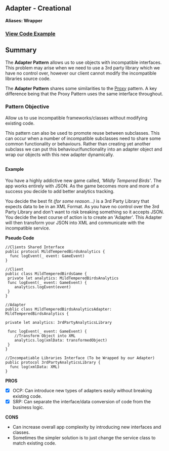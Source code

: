 

## Adapter - Creational
**Aliases:
Wrapper**

### [View Code Example](https://github.com/charlesmolyneux/DesignPatterns-Swift/tree/master/Project/DesignPatterns/DesignPatterns/Structural/Adapter)

## Summary
The **Adapter Pattern** allows us to use objects with incompatible interfaces.
This problem may arise when we need to use a 3rd party library which we have no control over, however our client cannot modify the incompatible libraries source code.

The **Adapter Pattern** shares some similarities to the [Proxy](https://github.com/charlesmolyneux/DesignPatterns-Swift/blob/master/Documentation/Structural/Proxy.md) pattern. A key difference being that the Proxy Pattern uses the same interface throughout.


### Pattern Objective
Allow us to use incompatible frameworks/classes without modifying existing code.

This pattern can also be used to promote reuse between subclasses. This can occur when a number of incompatible subclasses need to share some common functionality or behaviours. Rather than creating yet another subclass we can put this behaviour/functionality into an adapter object and wrap our objects with this new adapter dynamically.
##

#### Example
You have a highly addictive new game called, *'Mildly Tempered Birds'*. The app works entirely with JSON. As the game becomes more and more of a success you decide to add better analytics tracking.

You decide the best fit *(for some reason...)* is a 3rd Party Library that expects data to be in an XML Format. As you have no control over the 3rd Party Library and don't want to risk breaking something so it accepts JSON. You decide the best course of action is to create an 'Adapter'. This Adapter will then transform your JSON into XML and communicate with the incompatible service.

**Pseudo Code**
```
//Clients Shared Interface
public protocol MildTemperedBirdsAnalytics {
  func logEvent(_ event: GameEvent)
}

//Client
public class MildTemperedBirdsGame {
 private let analytics: MildTemperedBirdsAnalytics
 func logEvent(_ event: GameEvent) {
	analytics.logEvent(event)
 }
}

//Adapter
public class MildTemperedBirdsAnalyticsAdapter: MildTemperedBirdsAnalytics {

private let analytics: 3rdPartyAnalyticsLibrary

 func logEvent(_ event: GameEvent) {
	//Transform Object into XML
	analytics.log(xmlData: transformedObject)
 }
}

//Incompatiable Libraries Interface (To be Wrapped by our Adapter)
public protocol 3rdPartyAnalyticsLibrary {
  func log(xmlData: XML)
}

```

**PROS**
 - [x] OCP: Can introduce new types of adapters easily without breaking existing code.
 - [x] SRP: Can separate the interface/data conversion of code from the business logic.

**CONS**
- Can increase  overall app complexity by introducing new interfaces and classes.
- Sometimes the simpler solution is to just change the service class to match existing code.
